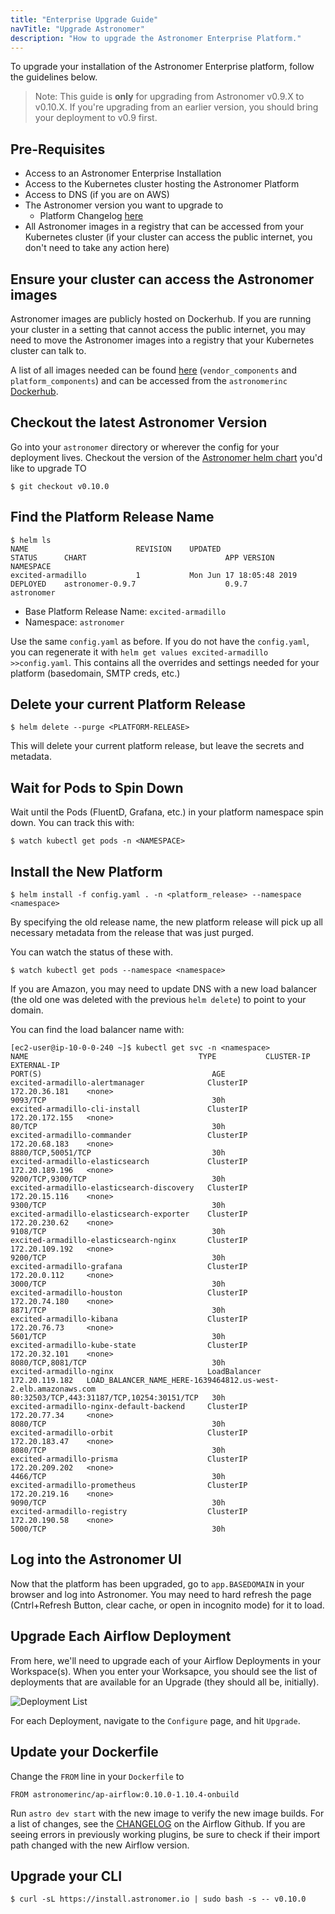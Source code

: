 ```yaml
---
title: "Enterprise Upgrade Guide"
navTitle: "Upgrade Astronomer"
description: "How to upgrade the Astronomer Enterprise Platform."
---
```


To upgrade your installation of the Astronomer Enterprise platform, follow the guidelines below.

> Note: This guide is **only** for upgrading from Astronomer v0.9.X to v0.10.X. If you're upgrading from an earlier version, you should bring your deployment to v0.9 first.

## Pre-Requisites

- Access to an Astronomer Enterprise Installation
- Access to the Kubernetes cluster hosting the Astronomer Platform
- Access to DNS (if you are on AWS)
- The Astronomer version you want to upgrade to
    - Platform Changelog [here](https://github.com/astronomer/astronomer/blob/master/CHANGELOG.md)
- All Astronomer images in a registry that can be accessed from your Kubernetes cluster (if your cluster can access the public internet, you don't need to take any action here)

## Ensure your cluster can access the Astronomer images

Astronomer images are publicly hosted on Dockerhub. If you are running your cluster in a setting that cannot access the public internet, you may need to move the Astronomer images into a registry that your Kubernetes cluster can talk to.

A list of all images needed can be found [here](https://github.com/astronomer/astronomer/blob/v0.10.0/Makefile#L11) (`vendor_components` and `platform_components`) and can be accessed from the `astronomerinc` [Dockerhub](https://hub.docker.com/search?q=astronomerinc&type=image).

## Checkout the latest Astronomer Version

Go into your `astronomer` directory or wherever the config for your deployment lives.
Checkout the version of the [Astronomer helm chart](https://github.com/astronomer/astronomer) you'd like to upgrade TO

```
$ git checkout v0.10.0
```

## Find the Platform Release Name

```
$ helm ls
NAME                       	REVISION	UPDATED                 	STATUS  	CHART                            	APP VERSION  	NAMESPACE
excited-armadillo          	1       	Mon Jun 17 18:05:48 2019	DEPLOYED	astronomer-0.9.7                 	0.9.7        	astronomer
```

- Base Platform Release Name: `excited-armadillo`
- Namespace: `astronomer`

Use the same `config.yaml` as before. If you do not have the `config.yaml`, you can regenerate it with `helm get values excited-armadillo >>config.yaml`.
This contains all the overrides and settings needed for your platform (basedomain, SMTP creds, etc.)

## Delete your current Platform Release

```
$ helm delete --purge <PLATFORM-RELEASE>
```

This will delete your current platform release, but leave the secrets and metadata.

## Wait for Pods to Spin Down

Wait until the Pods (FluentD, Grafana, etc.) in your platform namespace spin down. You can track this with:

```
$ watch kubectl get pods -n <NAMESPACE>
```

## Install the New Platform

```
$ helm install -f config.yaml . -n <platform_release> --namespace <namespace>
```
By specifying the old release name, the new platform release will pick up all necessary metadata from the release that was just purged.

You can watch the status of these with.

```
$ watch kubectl get pods --namespace <namespace>
```

If you are Amazon, you may need to update DNS with a new load balancer (the old one was deleted with the previous `helm delete`) to point to your domain.

You can find the load balancer name with:

```
[ec2-user@ip-10-0-0-240 ~]$ kubectl get svc -n <namespace>
NAME                                      TYPE           CLUSTER-IP       EXTERNAL-IP                                                               PORT(S)                                      AGE
excited-armadillo-alertmanager              ClusterIP      172.20.36.181    <none>                                                                    9093/TCP                                     30h
excited-armadillo-cli-install               ClusterIP      172.20.172.155   <none>                                                                    80/TCP                                       30h
excited-armadillo-commander                 ClusterIP      172.20.68.183    <none>                                                                    8880/TCP,50051/TCP                           30h
excited-armadillo-elasticsearch             ClusterIP      172.20.189.196   <none>                                                                    9200/TCP,9300/TCP                            30h
excited-armadillo-elasticsearch-discovery   ClusterIP      172.20.15.116    <none>                                                                    9300/TCP                                     30h
excited-armadillo-elasticsearch-exporter    ClusterIP      172.20.230.62    <none>                                                                    9108/TCP                                     30h
excited-armadillo-elasticsearch-nginx       ClusterIP      172.20.109.192   <none>                                                                    9200/TCP                                     30h
excited-armadillo-grafana                   ClusterIP      172.20.0.112     <none>                                                                    3000/TCP                                     30h
excited-armadillo-houston                   ClusterIP      172.20.74.180    <none>                                                                    8871/TCP                                     30h
excited-armadillo-kibana                    ClusterIP      172.20.76.73     <none>                                                                    5601/TCP                                     30h
excited-armadillo-kube-state                ClusterIP      172.20.32.101    <none>                                                                    8080/TCP,8081/TCP                            30h
excited-armadillo-nginx                     LoadBalancer   172.20.119.182   LOAD_BALANCER_NAME_HERE-1639464812.us-west-2.elb.amazonaws.com            80:32503/TCP,443:31187/TCP,10254:30151/TCP   30h
excited-armadillo-nginx-default-backend     ClusterIP      172.20.77.34     <none>                                                                    8080/TCP                                     30h
excited-armadillo-orbit                     ClusterIP      172.20.183.47    <none>                                                                    8080/TCP                                     30h
excited-armadillo-prisma                    ClusterIP      172.20.209.202   <none>                                                                    4466/TCP                                     30h
excited-armadillo-prometheus                ClusterIP      172.20.219.16    <none>                                                                    9090/TCP                                     30h
excited-armadillo-registry                  ClusterIP      172.20.190.58    <none>                                                                    5000/TCP                                     30h
```

## Log into the Astronomer UI

Now that the platform has been upgraded, go to `app.BASEDOMAIN` in your browser and log into Astronomer. You may need to hard refresh the page (Cntrl+Refresh Button, clear cache, or open in incognito mode) for it to load.

## Upgrade Each Airflow Deployment

From here, we'll need to upgrade each of your Airflow Deployments in your Workspace(s). When you enter your Worksapce, you should see the list of deployments that are available for an Upgrade (they should all be, initially).

![Deployment List](https://assets2.astronomer.io/main/docs/upgrade-guide/upgrade-guide-deployment-list.png)

For each Deployment, navigate to the `Configure` page, and hit `Upgrade`.

## Update your Dockerfile

Change the `FROM` line in your `Dockerfile` to

```
FROM astronomerinc/ap-airflow:0.10.0-1.10.4-onbuild
```

Run `astro dev start` with the new image to verify the new image builds. For a list of changes, see the [CHANGELOG](https://github.com/apache/airflow/blob/master/CHANGELOG.txt) on the Airflow Github. If you are seeing errors in previously working plugins, be sure to check if their import path changed with the new Airflow version.

## Upgrade your CLI

```
$ curl -sL https://install.astronomer.io | sudo bash -s -- v0.10.0

```